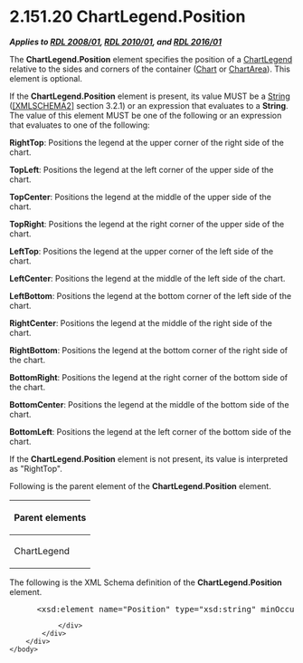 <html dir="LTR" xmlns:mshelp="http://msdn.microsoft.com/mshelp" xmlns:ddue="http://ddue.schemas.microsoft.com/authoring/2003/5" xmlns:xlink="http://www.w3.org/1999/xlink" xmlns:tool="http://www.microsoft.com/tooltip">
    <head>
        <meta http-equiv="Content-Type" content="text/html; CHARSET=utf-8"></meta>
        <meta name="save" content="history"></meta>
        <title>2.151.20 ChartLegend.Position</title>
        <xml>
            <mshelp:toctitle title="2.151.20 ChartLegend.Position"></mshelp:toctitle>
            <mshelp:rltitle title="[MS-RDL]: ChartLegend.Position"></mshelp:rltitle>
            <mshelp:keyword index="A" term="c06d66d2-8937-40c6-a4b9-5b133b766e4f"></mshelp:keyword>
            <mshelp:attr name="DCSext.ContentType" value="open specification"></mshelp:attr>
            <mshelp:attr name="AssetID" value="c06d66d2-8937-40c6-a4b9-5b133b766e4f"></mshelp:attr>
            <mshelp:attr name="TopicType" value="kbRef"></mshelp:attr>
            <mshelp:attr name="DCSext.Title" value="[MS-RDL]: ChartLegend.Position" />
        </xml>
    </head>
    <body>
        <div id="header">
            <h1 class="heading">2.151.20 ChartLegend.Position</h1>
        </div>
        <div id="mainSection">
            <div id="mainBody">
                <div id="allHistory" class="saveHistory"></div>
                <div id="sectionSection0" class="section" name="collapseableSection">
                    

<p><b><i>Applies to </i></b><a href="1e855f94-4617-47e4-b89e-0856c6cb420f.md"><b><i>RDL 2008/01</i></b></a><b><i>,
</i></b><a href="3428e690-a348-4ec7-8a6a-8efb42d2cdee.md"><b><i>RDL 2010/01</i></b></a><b><i>,
and </i></b><a href="52ce3983-2bfc-4e72-9359-42aaf5fe4509.md"><b><i>RDL 2016/01</i></b></a></p>

<p>The <b>ChartLegend.Position</b> element specifies the
position of a <a href="68a0757c-8f1a-42b9-9473-ccedd40029fb.md">ChartLegend</a>
relative to the sides and corners of the container (<a href="b0ab5524-7eb2-47a7-a4d3-230f5c8c5526.md">Chart</a> or <a href="74e08a7c-5405-4ea4-b903-a79ef4d215f7.md">ChartArea</a>). This element
is optional. </p>

<p>If the <b>ChartLegend.Position</b> element is present, its
value MUST be a <a href="1ed81ef3-a683-45e3-aaad-bd2bbe71bc3d.md">String</a>
(<a href="https://go.microsoft.com/fwlink/?LinkId=90610">[XMLSCHEMA2]</a>
section 3.2.1) or an expression that evaluates to a <b>String</b>. The value of
this element MUST be one of the following or an expression that evaluates to
one of the following:</p>

<p><b>RightTop</b>: Positions the legend at the upper
corner of the right side of the chart.</p>

<p><b>TopLeft</b>: Positions the legend at the left
corner of the upper side of the chart.</p>

<p><b>TopCenter</b>: Positions the legend at the middle
of the upper side of the chart.</p>

<p><b>TopRight</b>: Positions the legend at the right
corner of the upper side of the chart.</p>

<p><b>LeftTop</b>: Positions the legend at the upper
corner of the left side of the chart.</p>

<p><b>LeftCenter</b>: Positions the legend at the middle
of the left side of the chart.</p>

<p><b>LeftBottom</b>: Positions the legend at the bottom
corner of the left side of the chart.</p>

<p><b>RightCenter</b>: Positions the legend at the
middle of the right side of the chart.</p>

<p><b>RightBottom</b>: Positions the legend at the
bottom corner of the right side of the chart.</p>

<p><b>BottomRight</b>: Positions the legend at the right
corner of the bottom side of the chart.</p>

<p><b>BottomCenter</b>: Positions the legend at the
middle of the bottom side of the chart.</p>

<p><b>BottomLeft</b>: Positions the legend at the left
corner of the bottom side of the chart.</p>

<p>If the <b>ChartLegend.Position</b> element is not present,
its value is interpreted as &quot;RightTop&quot;.</p>

<p>Following is the parent element of the <b>ChartLegend.Position</b>
element.</p>

<table>
 <thead>
  <tr>
   <th>
   <p>Parent elements</p>
   </th>
  </tr>
 </thead>
 <tr>
  <td>
  <p>ChartLegend</p>
  </td>
 </tr>
</table>

<p>The following is the XML Schema definition of the <b>ChartLegend.Position</b>
element.</p>

<dl>
<dd>
<div><pre> &lt;xsd:element name=&quot;Position&quot; type=&quot;xsd:string&quot; minOccurs=&quot;0&quot; /&gt;
</pre></div>
</dd></dl>


                </div>
            </div>
        </div>
    </body>
</html>